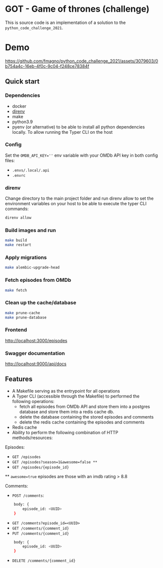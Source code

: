 # GOT - Game of thrones (challenge)

This is source code is an implementation of a solution to the `python_code_challenge_2021`.

# Demo
https://github.com/fmagno/python_code_challenge_2021/assets/3079603/0b754a4c-16eb-4f0c-9c04-f248ce78384f

## Quick start

### Dependencies

- docker
- [direnv](ttps://direnv.net/docs/installation.html)
- make
- python3.9
- pyenv (or alternative) to be able to install all python dependencies locally. To allow running the Typer CLI on the host

### Config

Set the `OMDB_API_KEY=''` env variable with your OMDb API key in both config files:

- `.envs/.local/.api`
- `.envrc`

### direnv

Change directory to the main project folder and run direnv allow to set the environment variables on your host to be able to execute the typer CLI commands:

```bash
direnv allow
```

### Build images and run

```bash
make build
make restart
```

### Apply migrations

```bash
make alembic-upgrade-head
```

### Fetch episodes from OMDb

```bash
make fetch
```

### Clean up the cache/database

```bash
make prune-cache
make prune-database
```

### Frontend

[http://localhost:3000/episodes](http://localhost:3000/episodes)

### Swagger documentation

[http://localhost:9000/api/docs](http://localhost:9000/api/docs)

## Features

- A Makefile serving as the entrypoint for all operations
- A Typer CLI (accessible through the Makefile) to performed the following operations:
  - fetch all episodes from OMDb API and store them into a postgres database and store them into a redis cache db.
  - delete the database containing the stored episodes and comments
  - delete the redis cache containing the episodes and comments
- Redis cache
- Ability to perform the following combination of HTTP methods/resources:

Episodes:

- `GET /episodes`
- `GET /episodes?season=1&awesome=false **`
- `GET /episodes/{episode_id}`

\*\* `awesome=true` episodes are those with an imdb rating > 8.8

Comments:

- `POST /comments`:

```bash
    body: {
        episode_id: <UUID>
    }
```

- `GET /comments?episode_id=<UUID>`
- `GET /comments/{comment_id}`
- `PUT /comments/{comment_id}`

```bash
    body: {
        episode_id: <UUID>
    }
```

- `DELETE /comments/{comment_id}`



